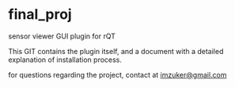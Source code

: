# final_proj
sensor viewer GUI plugin for rQT

This GIT contains the plugin itself, and a document with a detailed explanation of installation process.

for questions regarding the project, contact at imzuker@gmail.com
